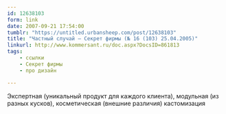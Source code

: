 ```yaml
---
id: 12638103
form: link
date: 2007-09-21 17:54:00
tumblr: "https://untitled.urbansheep.com/post/12638103"
title: "Частный случай — Секрет фирмы (№ 16 (103) 25.04.2005)"
linkurl: http://www.kommersant.ru/doc.aspx?DocsID=861813
tags:
    - ссылки
    - Секрет фирмы
    - про дизайн

---
```

<p>Экспертная (уникальный продукт для каждого клиента), модульная (из разных кусков), косметическая (внешние различия) кастомизация</p>
